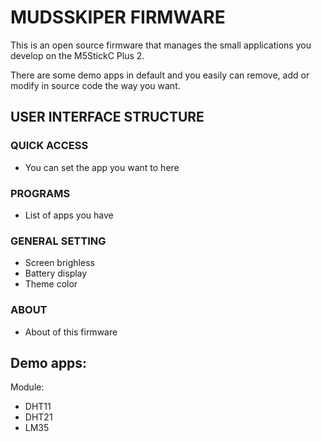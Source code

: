 # MUDSSKIPER FIRMWARE

This is an open source firmware that manages the small applications you develop on the M5StickC Plus 2.

There are some demo apps in default and you easily can remove, add or modify in source code the way you want.

## USER INTERFACE STRUCTURE

### QUICK ACCESS

- You can set the app you want to here

### PROGRAMS

- List of apps you have

### GENERAL SETTING

- Screen brighless
- Battery display
- Theme color

### ABOUT

- About of this firmware

## Demo apps:

Module:
   - DHT11
   - DHT21
   - LM35
